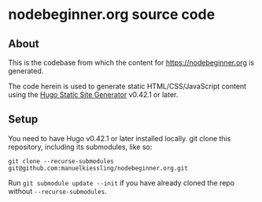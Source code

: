 # nodebeginner.org source code

## About

This is the codebase from which the content for https://nodebeginner.org is generated.

The code herein is used to generate static HTML/CSS/JavaScript content using the [Hugo Static Site Generator](https://gohugo.io/) v0.42.1 or later.


## Setup

You need to have Hugo v0.42.1 or later installed locally. git clone this repository, including its submodules, like so:

    git clone --recurse-submodules git@github.com:manuelkiessling/nodebeginner.org.git
    
Run `git submodule update --init` if you have already cloned the repo without `--recurse-submodules`.
